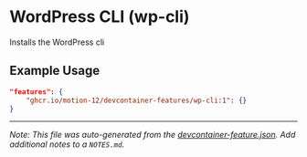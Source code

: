 
# WordPress CLI (wp-cli)

Installs the WordPress cli

## Example Usage

```json
"features": {
    "ghcr.io/motion-12/devcontainer-features/wp-cli:1": {}
}
```





---

_Note: This file was auto-generated from the [devcontainer-feature.json](https://github.com/motion-12/devcontainer-features/blob/main/src/wp-cli/devcontainer-feature.json).  Add additional notes to a `NOTES.md`._
